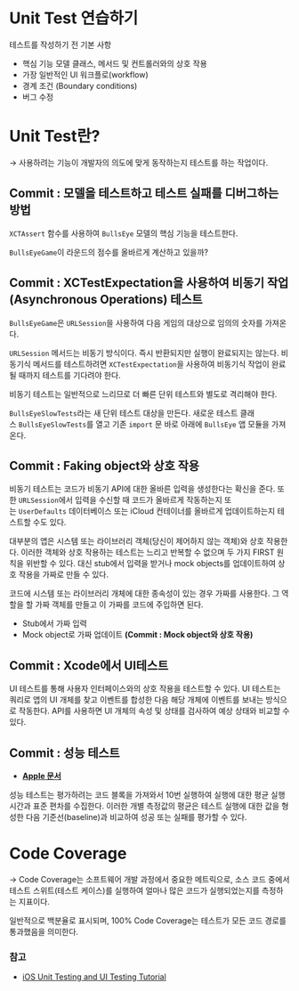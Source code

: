 # Unit Test 연습하기

테스트를 작성하기 전 기본 사항

- 핵심 기능 모델 클래스, 메서드 및 컨트롤러와의 상호 작용
- 가장 일반적인 UI 워크플로(workflow)
- 경계 조건 (Boundary conditions)
- 버그 수정

# Unit Test란?

→ 사용하려는 기능이 개발자의 의도에 맞게 동작하는지 테스트를 하는 작업이다.

## Commit : 모델을 테스트하고 테스트 실패를 디버그하는 방법

`XCTAssert` 함수를 사용하여 `BullsEye` 모델의 핵심 기능을 테스트한다. 

`BullsEyeGame`이 라운드의 점수를 올바르게 계산하고 있을까?

## Commit : XCTestExpectation을 사용하여 비동기 작업(Asynchronous Operations) 테스트

`BullsEyeGame`은 `URLSession`을 사용하여 다음 게임의 대상으로 임의의 숫자를 가져온다.

`URLSession` 메서드는 비동기 방식이다. 즉시 반환되지만 실행이 완료되지는 않는다. 비동기식 메서드를 테스트하려면 `XCTestExpectation`을 사용하여 비동기식 작업이 완료될 때까지 테스트를 기다려야 한다.

비동기 테스트는 일반적으로 느리므로 더 빠른 단위 테스트와 별도로 격리해야 한다.

`BullsEyeSlowTests`라는 새 단위 테스트 대상을 만든다. 새로운 테스트 클래스 `BullsEyeSlowTests`를 열고 기존 `import` 문 바로 아래에 `BullsEye` 앱 모듈을 가져온다.

## Commit : Faking object와 상호 작용

비동기 테스트는 코드가 비동기 API에 대한 올바른 입력을 생성한다는 확신을 준다. 또한 `URLSession`에서 입력을 수신할 때 코드가 올바르게 작동하는지 또는 `UserDefaults` 데이터베이스 또는 iCloud 컨테이너를 올바르게 업데이트하는지 테스트할 수도 있다.

대부분의 앱은 시스템 또는 라이브러리 객체(당신이 제어하지 않는 객체)와 상호 작용한다. 이러한 객체와 상호 작용하는 테스트는 느리고 반복할 수 없으며 두 가지 FIRST 원칙을 위반할 수 있다. 대신 stub에서 입력을 받거나 mock objects를 업데이트하여 상호 작용을 가짜로 만들 수 있다.

코드에 시스템 또는 라이브러리 개체에 대한 종속성이 있는 경우 가짜를 사용한다. 그 역할을 할 가짜 객체를 만들고 이 가짜를 코드에 주입하면 된다.

- Stub에서 가짜 입력
- Mock object로 가짜 업데이트 **(Commit : Mock object와 상호 작용)**

## Commit : Xcode에서 UI테스트

UI 테스트를 통해 사용자 인터페이스와의 상호 작용을 테스트할 수 있다. UI 테스트는 쿼리로 앱의 UI 개체를 찾고 이벤트를 합성한 다음 해당 개체에 이벤트를 보내는 방식으로 작동한다. API를 사용하면 UI 개체의 속성 및 상태를 검사하여 예상 상태와 비교할 수 있다.

## Commit : 성능 테스트

- **[Apple 문서](https://developer.apple.com/library/prerelease/content/documentation/DeveloperTools/Conceptual/testing_with_xcode/chapters/04-writing_tests.html#//apple_ref/doc/uid/TP40014132-CH4-SW8)**

성능 테스트는 평가하려는 코드 블록을 가져와서 10번 실행하여 실행에 대한 평균 실행 시간과 표준 편차를 수집한다. 이러한 개별 측정값의 평균은 테스트 실행에 대한 값을 형성한 다음 기준선(baseline)과 비교하여 성공 또는 실패를 평가할 수 있다.

# Code Coverage

→ Code Coverage는 소프트웨어 개발 과정에서 중요한 메트릭으로, 소스 코드 중에서 테스트 스위트(테스트 케이스)를 실행하여 얼마나 많은 코드가 실행되었는지를 측정하는 지표이다. 

일반적으로 백분율로 표시되며, 100% Code Coverage는 테스트가 모든 코드 경로를 통과했음을 의미한다.

### 참고
- [iOS Unit Testing and UI Testing Tutorial](https://www.kodeco.com/21020457-ios-unit-testing-and-ui-testing-tutorial)
